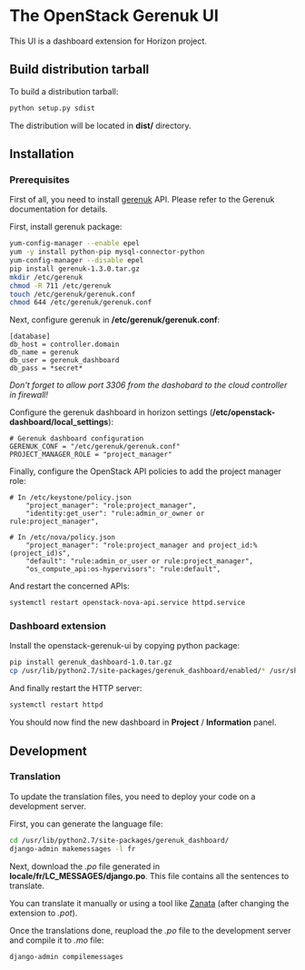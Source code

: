 # The OpenStack Gerenuk UI

This UI is a dashboard extension for Horizon project.

## Build distribution tarball

To build a distribution tarball:
```bash
python setup.py sdist
```

The distribution will be located in **dist/** directory.


## Installation
### Prerequisites

First of all, you need to install [gerenuk](https://github.com/cyrilletoulet/gerenuk) API. 
Please refer to the Gerenuk documentation for details.

First, install gerenuk package:
```bash
yum-config-manager --enable epel
yum -y install python-pip mysql-connector-python
yum-config-manager --disable epel
pip install gerenuk-1.3.0.tar.gz
mkdir /etc/gerenuk
chmod -R 711 /etc/gerenuk
touch /etc/gerenuk/gerenuk.conf
chmod 644 /etc/gerenuk/gerenuk.conf
```

Next, configure gerenuk in **/etc/gerenuk/gerenuk.conf**:
```
[database]
db_host = controller.domain
db_name = gerenuk
db_user = gerenuk_dashboard
db_pass = *secret*
```
*Don't forget to allow port 3306 from the dashobard to the cloud controller in firewall!*

Configure the gerenuk dashboard in horizon settings (**/etc/openstack-dashboard/local_settings**):
```
# Gerenuk dashboard configuration
GERENUK_CONF = "/etc/gerenuk/gerenuk.conf"
PROJECT_MANAGER_ROLE = "project_manager"
```

Finally, configure the OpenStack API policies to add the project manager role:
```
# In /etc/keystone/policy.json
    "project_manager": "role:project_manager",
    "identity:get_user": "rule:admin_or_owner or rule:project_manager",

# In /etc/nova/policy.json
    "project_manager": "role:project_manager and project_id:%(project_id)s",
    "default": "rule:admin_or_user or rule:project_manager",
    "os_compute_api:os-hypervisors": "rule:default",
```

And restart the concerned APIs:
```bash
systemctl restart openstack-nova-api.service httpd.service
```


### Dashboard extension

Install the openstack-gerenuk-ui by copying python package:
```bash
pip install gerenuk_dashboard-1.0.tar.gz
cp /usr/lib/python2.7/site-packages/gerenuk_dashboard/enabled/* /usr/share/openstack-dashboard/openstack_dashboard/local/enabled/
```

And finally restart the HTTP server:
```bash
systemctl restart httpd
```

You should now find the new dashboard in **Project** / **Information** panel.


## Development
### Translation

To update the translation files, you need to deploy your code on a development server.

First, you can generate the language file:
```bash
cd /usr/lib/python2.7/site-packages/gerenuk_dashboard/
django-admin makemessages -l fr 
```

Next, download the *.po* file generated in **locale/fr/LC_MESSAGES/django.po**.
This file contains all the sentences to translate.

You can translate it manually or using a tool like [Zanata](https://translate.zanata.org/) (after changing the extension to *.pot*).

Once the translations done, reupload the *.po* file to the development server and compile it to *.mo* file:
```bash
django-admin compilemessages
```
